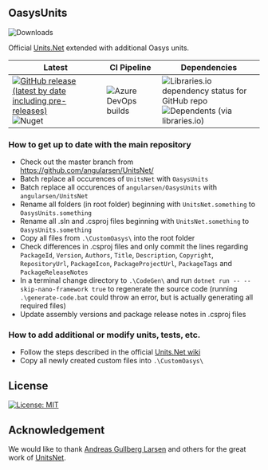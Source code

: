 ## OasysUnits

![Downloads](https://img.shields.io/nuget/dt/oasysunits?style=flat-square&logo=data:image/png;base64,iVBORw0KGgoAAAANSUhEUgAAABgAAAAYCAYAAADgdz34AAAACXBIWXMAAAsTAAALEwEAmpwYAAAAAXNSR0IArs4c6QAAAARnQU1BAACxjwv8YQUAAAB3SURBVHgB7ZRBDoAgDASr8SH8/1PwE6yHJogEd5UeNMyNpN2hhFTEmQUtzMqpUUH6VnFmCqbASaBfPuaKRk1NhAXu6G1Ca4oOR21gHIyEDyckz8MByfvwjoQLty5Qcht+yUMEDGXe91fFVh5GPpNhEyQZT5JfsAN5UByV3bhHmAAAAABJRU5ErkJggg==) 

Official [Units.Net](https://github.com/angularsen/UnitsNet/blob/master/README.md) extended with additional Oasys units. 

| Latest | CI Pipeline | Dependencies |
| ------ | ----------- | ------------ |
| [![GitHub release (latest by date including pre-releases)](https://img.shields.io/github/v/release/arup-group/oasysunits?include_prereleases&logo=github&style=flat-square)](https://github.com/arup-group/GSA-Grasshopper/releases) <br /> ![Nuget](https://img.shields.io/nuget/vpre/oasysunits?logo=nuget&style=flat-square) | ![Azure DevOps builds](https://img.shields.io/azure-devops/build/oasys-software/89fd051d-5c77-48bf-9b0e-05bca3e3e596/146?logo=azurepipelines&style=flat-square&label=Azure%20Pipelines) | ![Libraries.io dependency status for GitHub repo](https://img.shields.io/librariesio/github/arup-group/gsa-grasshopper?logo=nuget&style=flat-square) <br /> ![Dependents (via libraries.io)](https://img.shields.io/librariesio/dependents/nuget/oasysunits?logo=librariesdotio&logoColor=white) |

### How to get up to date with the main repository

* Check out the master branch from https://github.com/angularsen/UnitsNet/
* Batch replace all occurences of `UnitsNet` with `OasysUnits`
* Batch replace all occurences of `angularsen/OasysUnits` with `angularsen/UnitsNet`
* Rename all folders (in root folder) beginning with `UnitsNet.something` to `OasysUnits.something`
* Rename all .sln and .csproj files beginning with `UnitsNet.something` to `OasysUnits.something`
* Copy all files from `.\CustomOasys\` into the root folder
* Check differences in .csproj files and only commit the lines regarding `PackageId`, `Version`, `Authors`, `Title`, `Description`, `Copyright`, `RepositoryUrl`, `PackageIcon`, `PackageProjectUrl`, `PackageTags` and `PackageReleaseNotes`
* In a terminal change directory to `.\CodeGen\` and run `dotnet run -- --skip-nano-framework true` to regenerate the source code (running `.\generate-code.bat` could throw an error, but is actually generating all required files)
* Update assembly versions and package release notes in .csproj files

### How to add additional or modify units, tests, etc.

* Follow the steps described in the official [Units.Net wiki](https://github.com/angularsen/UnitsNet/wiki/Adding-a-New-Unit#quick-summary-of-steps)
* Copy all newly created custom files into `.\CustomOasys\`

## License
[![License: MIT](https://img.shields.io/badge/License-MIT-yellow.svg?&style=flat-square&logo=data:image/png;base64,iVBORw0KGgoAAAANSUhEUgAAABgAAAAYCAYAAADgdz34AAAACXBIWXMAAAsTAAALEwEAmpwYAAAAAXNSR0IArs4c6QAAAARnQU1BAACxjwv8YQUAAADLSURBVHgB7ZPRDcIwDESvnYAROgIbkA1ghG7CKDACTNBs0m5QNgiO5I/IuLGLhJCgT7JUWXe5OHKBvyIxazytckhIC8gghQDHLYf0PoN1eFe7jZzE45NPdC6+T/Bj+yh5J8adc09oXiawfG0lOYt62FR9ZcBRMQfY+Hw8mmQWGu2Jqr6mNEOhIaRG6y35yieKiu4Gm+jy8S5feeRcF+cWmT43WoBFiw+zBXw/oNGavGY91YFqz+1OyB5UE9edKtK/NcEDBYxpPSN+kidmAJvClBsULQAAAABJRU5ErkJggg==)](/LICENSE)

## Acknowledgement
We would like to thank [Andreas Gullberg Larsen](https://github.com/angularsen/) and others for the great work of [UnitsNet](https://github.com/angularsen/UnitsNet/).
